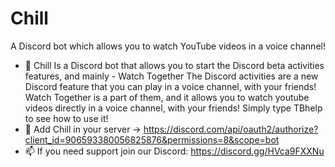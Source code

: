 # Chill
A Discord bot which allows you to watch YouTube videos in a voice channel! 

- 👀 Chill Is a Discord bot that allows you to start the Discord beta activities features, and mainly - Watch Together
The Discord activities are a new Discord feature that you can play in a voice channel, with your friends!
Watch Together is a part of them, and it allows you to watch youtube videos directly in a voice channel, with your friends!
Simply type TBhelp to see how to use it!
- 👀 Add Chill in your server -> https://discord.com/api/oauth2/authorize?client_id=906593380056825876&permissions=8&scope=bot
- 📫 If you need support join our Discord: https://discord.gg/HVca9FXXNu
